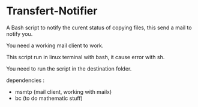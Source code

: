 # Transfert-Notifier
A Bash script to notify the curent status of copying files, this send a mail to notify you. 

You need a working mail client to work.

This script run in linux terminal with bash, it cause error with sh.

You need to run the script in the destination folder.

dependencies :

- msmtp (mail client, working with mailx)
- bc (to do mathematic stuff)
